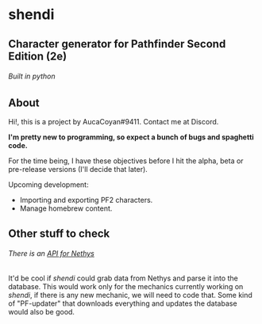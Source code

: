# shendi
## Character generator for Pathfinder Second Edition (2e)
###### Built in python

## About
Hi!, this is a project by AucaCoyan#9411. Contact me at Discord.

**I'm pretty new to programming, so expect a bunch of bugs and spaghetti code.**

For the time being, I have these objectives before I hit the alpha, beta or pre-release versions (I'll decide that later).

Upcoming development:
- Importing and exporting PF2 characters.
- Manage homebrew content.


## Other stuff to check

###### There is an [API for Nethys](https://github.com/SargntSprinkles/Pathfinder-2e-API)
It'd be cool if *shendi* could grab data from Nethys and parse it into the database. This would work only for the mechanics currently working on *shendi*, if there is any new mechanic, we will need to code that.
Some kind of "PF-updater" that downloads everything and updates the database would also be good.
